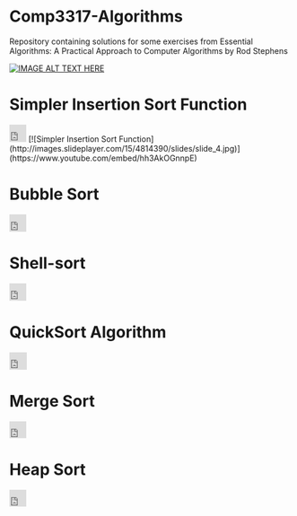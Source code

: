 # Comp3317-Algorithms
Repository containing solutions for some exercises from Essential Algorithms: A Practical Approach to Computer Algorithms by Rod Stephens


[![IMAGE ALT TEXT HERE](http://img.youtube.com/vi/YOUTUBE_VIDEO_ID_HERE/0.jpg)](http://www.youtube.com/watch?v=YOUTUBE_VIDEO_ID_HERE)



# Simpler Insertion Sort Function
<iframe width="30" height="31" src="https://www.youtube.com/embed/hh3AkOGnnpE" frameborder="0" allowfullscreen></iframe>
[![Simpler Insertion Sort Function](http://images.slideplayer.com/15/4814390/slides/slide_4.jpg)](https://www.youtube.com/embed/hh3AkOGnnpE)

# Bubble Sort

<iframe width="30" height="31" src="https://www.youtube.com/embed/BMZ6MF_l3vw" frameborder="0" allowfullscreen></iframe>

# Shell-sort

<iframe width="30" height="31" src="https://www.youtube.com/embed/CmPA7zE8mx0" frameborder="0" allowfullscreen></iframe>


# QuickSort Algorithm

<iframe width="31" height="31" src="https://www.youtube.com/embed/Z5nSXTnD1I4" frameborder="0" allowfullscreen></iframe>


# Merge Sort

<iframe width="30" height="30" src="https://www.youtube.com/embed/GCae1WNvnZM" frameborder="0" allowfullscreen></iframe>


# Heap Sort


<iframe width="30" height="30" src="https://www.youtube.com/embed/WYII2Oau_VY" frameborder="0" allowfullscreen></iframe>
